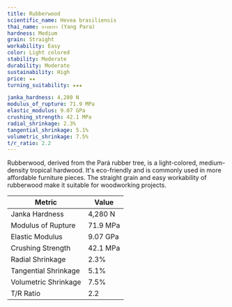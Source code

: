 ```yaml
---
title: Rubberwood
scientific_name: Hevea brasiliensis
thai_name: ยางพารา (Yang Para)  
hardness: Medium
grain: Straight   
workability: Easy
color: Light colored
stability: Moderate
durability: Moderate
sustainability: High  
price: ★★
turning_suitability: ★★★

janka_hardness: 4,280 N
modulus_of_rupture: 71.9 MPa
elastic_modulus: 9.07 GPa 
crushing_strength: 42.1 MPa
radial_shrinkage: 2.3%
tangential_shrinkage: 5.1%  
volumetric_shrinkage: 7.5%
t/r_ratio: 2.2
---
```


Rubberwood, derived from the Pará rubber tree, is a light-colored, medium-density tropical hardwood. It's eco-friendly and is commonly used in more affordable furniture pieces. The straight grain and easy workability of rubberwood make it suitable for woodworking projects.

| Metric | Value |
|-|-|   
| Janka Hardness | 4,280 N |
| Modulus of Rupture | 71.9 MPa |
| Elastic Modulus | 9.07 GPa |
| Crushing Strength | 42.1 MPa |
| Radial Shrinkage | 2.3% |  
| Tangential Shrinkage | 5.1% |
| Volumetric Shrinkage | 7.5% |
| T/R Ratio | 2.2 |
